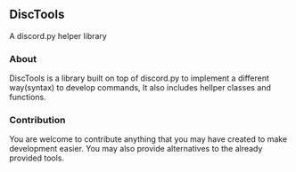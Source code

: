 ## DiscTools

A discord.py helper library

### About

DiscTools is a library built on top of discord.py to implement a different way(syntax) to develop commands, It also includes hellper classes and functions.

### Contribution

You are welcome to contribute anything that you may have created to make development easier.
You may also provide alternatives to the already provided tools.